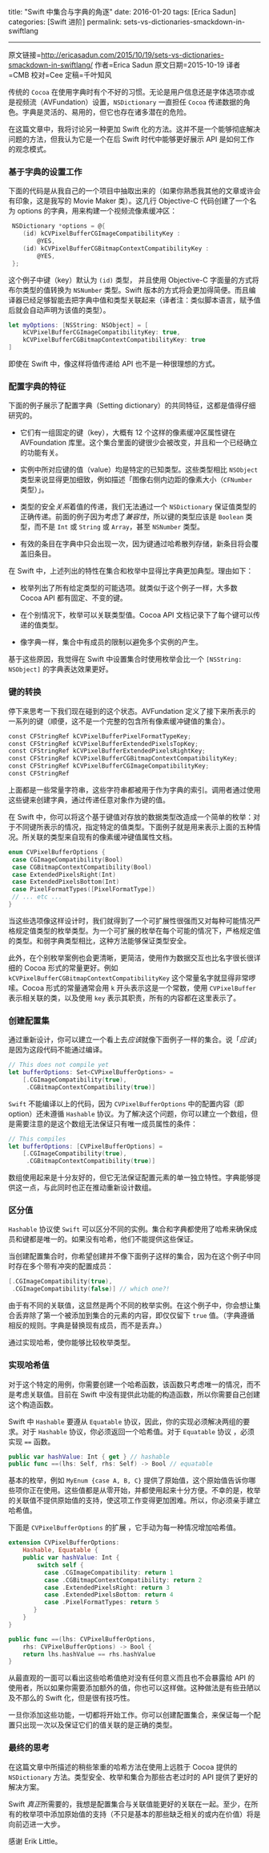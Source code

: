 title: "Swift 中集合与字典的角逐"
date: 2016-01-20
tags: [Erica Sadun]
categories: [Swift 进阶]
permalink: sets-vs-dictionaries-smackdown-in-swiftlang

---
原文链接=http://ericasadun.com/2015/10/19/sets-vs-dictionaries-smackdown-in-swiftlang/
作者=Erica Sadun
原文日期=2015-10-19
译者=CMB
校对=Cee
定稿=千叶知风

<!--此处开始正文-->

传统的 `Cocoa` 在使用字典时有个不好的习惯。无论是用户信息还是字体选项亦或是视频流（AVFundation）设置，`NSDictionary` 一直担任 `Cocoa` 传递数据的角色。字典是灵活的、易用的，但它也存在诸多潜在的危险。

在这篇文章中，我将讨论另一种更加 Swift 化的方法。这并不是一个能够彻底解决问题的方法，但我认为它是一个在后 Swift 时代中能够更好展示 API 是如何工作的观念模式。

<!--more-->

### 基于字典的设置工作

下面的代码是从我自己的一个项目中抽取出来的（如果你熟悉我其他的文章或许会有印象，这是我写的 Movie Maker 类）。这几行 Objective-C 代码创建了一个名为 options 的字典，用来构建一个视频流像素缓冲区：

```Objective-C
 NSDictionary *options = @{
    (id) kCVPixelBufferCGImageCompatibilityKey : 
        @YES,
    (id) kCVPixelBufferCGBitmapContextCompatibilityKey : 
        @YES,
 };
```

这个例子中键（key）默认为 `(id)` 类型， 并且使用 Objective-C 字面量的方式将布尔类型的值转换为 `NSNumber` 类型。Swift 版本的方式将会更加得简便。而且编译器已经足够智能去把字典中值和类型关联起来（译者注：类似脚本语言，赋予值后就会自动声明为该值的类型）。

```swift
let myOptions: [NSString: NSObject] = [
    kCVPixelBufferCGImageCompatibilityKey: true,
    kCVPixelBufferCGBitmapContextCompatibilityKey: true
]
```

即使在 Swift 中，像这样将值传递给 API 也不是一种很理想的方式。

### 配置字典的特征

下面的例子展示了配置字典（Setting dictionary）的共同特征，这都是值得仔细研究的。

  * 它们有一组固定的键（key），大概有 12 个这样的像素缓冲区属性键在 AVFoundation 库里。这个集合里面的键很少会被改变，并且和一个已经确立的功能有关。

  * 实例中所对应键的值（value）均是特定的已知类型。这些类型相比 `NSObject` 类型来说显得更加细致，例如描述「图像右侧内边距的像素大小（`CFNumber` 类型）」。

  * 类型的安全*关系*着值的传递，我们无法通过一个 `NSDictionary` 保证值类型的正确传递。前面的例子因为考虑了*兼容性*，所以键的类型应该是 `Boolean` 类型，而不是 `Int` 或 `String` 或 `Array`，甚至 `NSNumber` 类型。

  * 有效的条目在字典中只会出现一次，因为键通过哈希散列存储，新条目将会覆盖旧条目。

在 Swift 中，上述列出的特性在集合和枚举中显得比字典更加典型。理由如下：

  * 枚举列出了所有给定类型的可能选项。就类似于这个例子一样，大多数 Cocoa API 都有固定、不变的键。

  * 在个别情况下，枚举可以关联类型值。Cocoa API 文档记录下了每个键可以传递的值类型。

  * 像字典一样，集合中有成员的限制以避免多个实例的产生。

基于这些原因，我觉得在 Swift 中设置集合时使用枚举会比一个 `[NSString: NSObject]` 的字典表达效果更好。

### 键的转换

停下来思考一下我们现在碰到的这个状态。AVFundation 定义了接下来所表示的一系列的键（顺便，这不是一个完整的包含所有像素缓冲键值的集合）。

```swift
const CFStringRef kCVPixelBufferPixelFormatTypeKey;
const CFStringRef kCVPixelBufferExtendedPixelsTopKey;
const CFStringRef kCVPixelBufferExtendedPixelsRightKey;
const CFStringRef kCVPixelBufferCGBitmapContextCompatibilityKey;
const CFStringRef kCVPixelBufferCGImageCompatibilityKey;
const CFStringRef
```

上面都是一些常量字符串，这些字符串都被用于作为字典的索引。调用者通过使用这些键来创建字典，通过传递任意对象作为键的值。

在 Swift 中，你可以将这个基于键值对存放的数据类型改造成一个简单的枚举：对于不同键所表示的情况，指定特定的值类型。下面例子就是用来表示上面的五种情况。所关联的类型来自现有的像素缓冲键值属性文档。

```swift
enum CVPixelBufferOptions {
 case CGImageCompatibility(Bool)
 case CGBitmapContextCompatibility(Bool)
 case ExtendedPixelsRight(Int)
 case ExtendedPixelsBottom(Int)
 case PixelFormatTypes([PixelFormatType])
 // ... etc ...
}
```

当这些选项像这样设计时，我们就得到了一个可扩展性很强而又对每种可能情况严格规定值类型的枚举类型。为一个可扩展的枚举在每个可能的情况下，严格规定值的类型。和弱字典类型相比，这种方法能够保证类型安全。

此外，在个别枚举案例也会更清晰，更简洁，使用作为数据交互也比名字很长很详细的 Cocoa 形式的常量更好。例如 `kCVPixelBufferCGBitmapContextCompatibilityKey` 这个常量名字就显得非常啰嗦。Cocoa 形式的常量通常会用 `k` 开头表示这是一个常数，使用 `CVPixelBuffer` 表示相关联的类，以及使用 `key` 表示其职责，所有的内容都在这里表示了。

### 创建配置集

通过重新设计，你可以建立一个看上去*应该*就像下面例子一样的集合。说「*应该*」是因为这段代码不能通过编译。

```swift
// This does not compile yet
let bufferOptions: Set<CVPixelBufferOptions> = 
    [.CGImageCompatibility(true), 
     .CGBitmapContextCompatibility(true)]
```

`Swift` 不能编译以上的代码，因为 `CVPixelBufferOptions` 中的配置内容（即 option）还未遵循 `Hashable` 协议。为了解决这个问题，你可以建立一个数组，但是需要注意的是这个数组无法保证只有唯一成员属性的条件：

```swift
// This compiles
let bufferOptions: [CVPixelBufferOptions] =
    [.CGImageCompatibility(true),
     .CGBitmapContextCompatibility(true)]
```

数组使用起来是十分友好的，但它无法保证配置元素的单一独立特性。字典能够提供这一点，与此同时也正在推动重新设计数组。

### 区分值

`Hashable` 协议使 `Swift` 可以区分不同的实例。集合和字典都使用了哈希来确保成员和键都是唯一的。如果没有哈希，他们不能提供这些保证。

当创建配置集合时，你希望创建并不像下面例子这样的集合，因为在这个例子中同时存在多个带有冲突的配置成员：

```swift
[.CGImageCompatibility(true),
 .CGImageCompatibility(false)] // which one?!
```

由于有不同的关联值，这显然是两个不同的枚举实例。在这个例子中，你会想让集合丢弃除了第一个被添加到集合的元素的内容，即仅仅留下 `true` 值。（字典遵循相反的规则。字典是替换现有成员，而不是丢弃。）

通过实现哈希，使你能够比较枚举类型。

### 实现哈希值

对于这个特定的用例，你需要创建一个哈希函数，该函数只考虑唯一的情况，而不是考虑关联值。目前在 Swift 中没有提供此功能的构造函数，所以你需要自己创建这个构造函数。

Swift 中 `Hashable` 要遵从 `Equatable` 协议，因此，你的实现必须解决两组的要求。对于 `Hashable` 协议，你必须返回一个哈希值。对于 `Equatable` 协议 ，必须实现 `==` 函数。

```swift
public var hashValue: Int { get } // hashable
public func ==(lhs: Self, rhs: Self) -> Bool // equatable
```

基本的枚举，例如 `MyEnum {case A, B, C}` 提供了原始值，这个原始值告诉你哪些项你正在使用。这些值都是从零开始，并都使用起来十分方便。不幸的是，枚举的关联值不提供原始值的支持，使这项工作变得更加困难。所以，你必须亲手建立哈希值。

下面是 `CVPixelBufferOptions` 的扩展 ，它手动为每一种情况增加哈希值。

```swift
extension CVPixelBufferOptions: 
    Hashable, Equatable {
    public var hashValue: Int {
        switch self {
          case .CGImageCompatibility: return 1
          case .CGBitmapContextCompatibility: return 2
          case .ExtendedPixelsRight: return 3
          case .ExtendedPixelsBottom: return 4
          case .PixelFormatTypes: return 5
       }
    }
}

public func ==(lhs: CVPixelBufferOptions,
    rhs: CVPixelBufferOptions) -> Bool {
    return lhs.hashValue == rhs.hashValue
}
```

从最直观的一面可以看出这些哈希值绝对没有任何意义而且也不会暴露给 API 的使用者，所以如果你需要添加额外的值，你也可以这样做。这种做法是有些丑陋以及不那么的 Swift 化，但是很有技巧性。

一旦你添加这些功能，一切都将开始工作。你可以创建配置集合，来保证每一个配置只出现一次以及保证它们的值关联的是正确的类型。

### 最终的思考

在这篇文章中所描述的稍些笨重的哈希方法在使用上远胜于 Cocoa 提供的 `NSDictionary` 方法。类型安全、枚举和集合为那些古老过时的 API 提供了更好的解决方案。

Swift *真正*所需要的，我想是配置集合与关联值能更好的关联在一起。至少，在所有的枚举项中添加原始值的支持（不只是基本的那些缺乏相关的或内在价值）将是向前迈进一大步。

感谢 Erik Little。